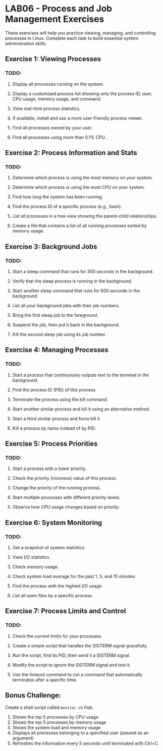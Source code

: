# LAB06 - Process and Job Management Exercises

These exercises will help you practice viewing, managing, and controlling processes in Linux. Complete each task to build essential system administration skills.

## Exercise 1: Viewing Processes

### TODO:
1. Display all processes running on the system.

2. Display a customized process list showing only the process ID, user, CPU usage, memory usage, and command.

3. View real-time process statistics.

4. If available, install and use a more user-friendly process viewer.

5. Find all processes owned by your user.

6. Find all processes using more than 0.1% CPU.

## Exercise 2: Process Information and Stats

### TODO:
1. Determine which process is using the most memory on your system.

2. Determine which process is using the most CPU on your system.

3. Find how long the system has been running.

4. Find the process ID of a specific process (e.g., bash).

5. List all processes in a tree view showing the parent-child relationships.

6. Create a file that contains a list of all running processes sorted by memory usage.

## Exercise 3: Background Jobs

### TODO:
1. Start a sleep command that runs for 300 seconds in the background.

2. Verify that the sleep process is running in the background.

3. Start another sleep command that runs for 600 seconds in the background.

4. List all your background jobs with their job numbers.

5. Bring the first sleep job to the foreground.

6. Suspend the job, then put it back in the background.

7. Kill the second sleep job using its job number.

## Exercise 4: Managing Processes

### TODO:
1. Start a process that continuously outputs text to the terminal in the background.

2. Find the process ID (PID) of this process.

3. Terminate the process using the kill command.

4. Start another similar process and kill it using an alternative method.

5. Start a third similar process and force kill it.

6. Kill a process by name instead of by PID.

## Exercise 5: Process Priorities

### TODO:
1. Start a process with a lower priority.

2. Check the priority (niceness) value of this process.

3. Change the priority of the running process.

4. Start multiple processes with different priority levels.

5. Observe how CPU usage changes based on priority.

## Exercise 6: System Monitoring

### TODO:
1. Get a snapshot of system statistics.

2. View I/O statistics.

3. Check memory usage.

4. Check system load average for the past 1, 5, and 15 minutes.

5. Find the process with the highest I/O usage.

6. List all open files by a specific process.

## Exercise 7: Process Limits and Control

### TODO:
1. Check the current limits for your processes.

2. Create a simple script that handles the SIGTERM signal gracefully.

3. Run the script, find its PID, then send it a SIGTERM signal.

4. Modify the script to ignore the SIGTERM signal and test it.

5. Use the timeout command to run a command that automatically terminates after a specific time.

## Bonus Challenge:
Create a shell script called `monitor.sh` that:
1. Shows the top 5 processes by CPU usage
2. Shows the top 5 processes by memory usage
3. Shows the system load and memory usage
4. Displays all processes belonging to a specified user (passed as an argument)
5. Refreshes the information every 5 seconds until terminated with Ctrl+C 